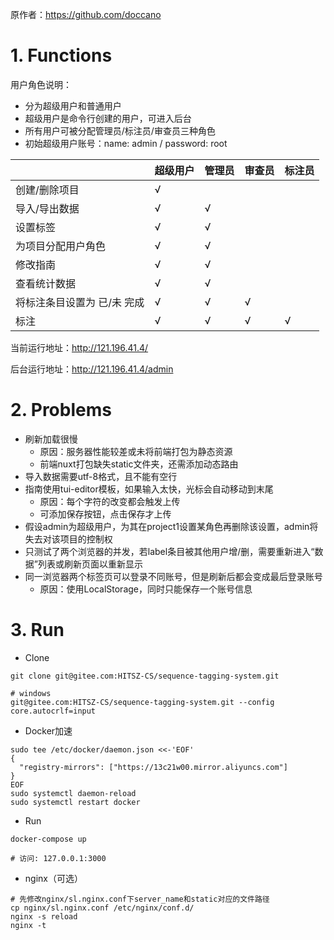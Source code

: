原作者：https://github.com/doccano

# 1. Functions

用户角色说明：

- 分为超级用户和普通用户
- 超级用户是命令行创建的用户，可进入后台
- 所有用户可被分配管理员/标注员/审查员三种角色
- 初始超级用户账号：name: admin / password: root

|                             | 超级用户 | 管理员 | 审查员 | 标注员 |
| --------------------------- | -------- | ------ | ------ | ------ |
| 创建/删除项目               | √        |        |        |        |
| 导入/导出数据               | √        | √      |        |        |
| 设置标签                    | √        | √      |        |        |
| 为项目分配用户角色          | √        | √      |        |        |
| 修改指南                    | √        | √      |        |        |
| 查看统计数据                | √        | √      |        |        |
| 将标注条目设置为 已/未 完成 | √        | √      | √      |        |
| 标注                        | √        | √      | √      | √      |

当前运行地址：http://121.196.41.4/

后台运行地址：http://121.196.41.4/admin

# 2. Problems

- 刷新加载很慢
  - 原因：服务器性能较差或未将前端打包为静态资源
  - 前端nuxt打包缺失static文件夹，还需添加动态路由
- 导入数据需要utf-8格式，且不能有空行
- 指南使用tui-editor模板，如果输入太快，光标会自动移动到末尾
  - 原因：每个字符的改变都会触发上传
  - 可添加保存按钮，点击保存才上传
- 假设admin为超级用户，为其在project1设置某角色再删除该设置，admin将失去对该项目的控制权
- 只测试了两个浏览器的并发，若label条目被其他用户增/删，需要重新进入“数据”列表或刷新页面以重新显示
- 同一浏览器两个标签页可以登录不同账号，但是刷新后都会变成最后登录账号
  - 原因：使用LocalStorage，同时只能保存一个账号信息

# 3. Run

* Clone

```shell
git clone git@gitee.com:HITSZ-CS/sequence-tagging-system.git

# windows
git@gitee.com:HITSZ-CS/sequence-tagging-system.git --config core.autocrlf=input
```



* Docker加速

```shell
sudo tee /etc/docker/daemon.json <<-'EOF'
{
  "registry-mirrors": ["https://13c21w00.mirror.aliyuncs.com"]
}
EOF
sudo systemctl daemon-reload
sudo systemctl restart docker
```

* Run

```shell
docker-compose up

# 访问: 127.0.0.1:3000
```

* nginx（可选）

```shell
# 先修改nginx/sl.nginx.conf下server_name和static对应的文件路径
cp nginx/sl.nginx.conf /etc/nginx/conf.d/
nginx -s reload
nginx -t
```

